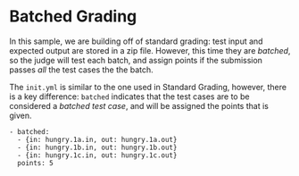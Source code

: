 # Batched Grading
In this sample, we are building off of standard grading: test input and expected output are stored in a zip file. However, this time they are _batched_, so the judge will test each batch, and assign points if the submission passes _all_ the test cases the the batch.

The `init.yml` is similar to the one used in Standard Grading, however, there is a key difference: `batched` indicates that the test cases are to be considered a _batched test case_, and will be assigned the points that is given.

```
- batched:
  - {in: hungry.1a.in, out: hungry.1a.out}
  - {in: hungry.1b.in, out: hungry.1b.out}
  - {in: hungry.1c.in, out: hungry.1c.out}
  points: 5
```
